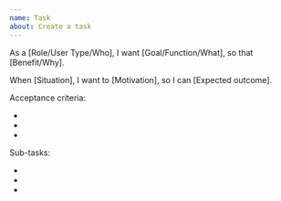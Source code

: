 ```yaml
---
name: Task
about: Create a task
---
```


As a [Role/User Type/Who], I want [Goal/Function/What], so that [Benefit/Why].

When [Situation], I want to [Motivation], so I can [Expected outcome].

Acceptance criteria:

-
-
-

Sub-tasks:

-
-
-

